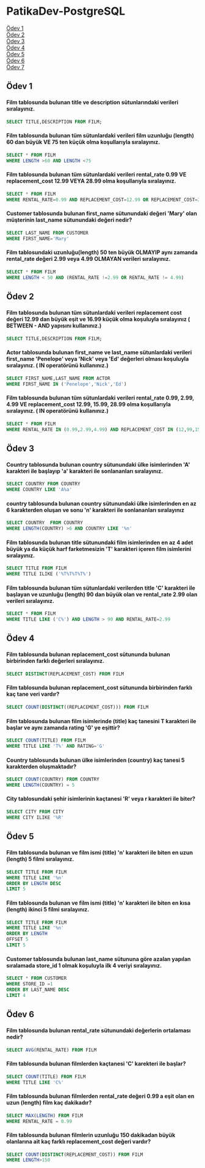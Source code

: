 # PatikaDev-PostgreSQL

<a href='#Ödev 1'>Ödev 1</a><br>
<a href='#Ödev 2'>Ödev 2</a><br>
<a href='#Ödev 3'>Ödev 3</a><br>
<a href='#Ödev 4'>Ödev 4</a><br>
<a href='#Ödev 5'>Ödev 5</a><br>
<a href='#Ödev 6'>Ödev 6</a><br>
<a href='#Ödev 7'>Ödev 7</a><br>

## <p id = 'Ödev 1' > Ödev 1 </p>
#### Film tablosunda bulunan title ve description sütunlarındaki verileri sıralayınız.
~~~sql
SELECT TITLE,DESCRIPTION FROM FILM;
~~~
#### Film tablosunda bulunan tüm sütunlardaki verileri film uzunluğu (length) 60 dan büyük VE 75 ten küçük olma koşullarıyla sıralayınız.
~~~sql
SELECT * FROM FILM
WHERE LENGTH >60 AND LENGTH <75
~~~
#### Film tablosunda bulunan tüm sütunlardaki verileri rental_rate 0.99 VE replacement_cost 12.99 VEYA 28.99 olma koşullarıyla sıralayınız.
~~~sql
SELECT * FROM FILM 
WHERE RENTAL_RATE=0.99 AND REPLACEMENT_COST=12.99 OR REPLACEMENT_COST=28.99
~~~
#### Customer tablosunda bulunan first_name sütunundaki değeri 'Mary' olan müşterinin last_name sütunundaki değeri nedir?
~~~sql
SELECT LAST_NAME FROM CUSTOMER 
WHERE FIRST_NAME='Mary'
~~~
#### Film tablosundaki uzunluğu(length) 50 ten büyük OLMAYIP aynı zamanda rental_rate değeri 2.99 veya 4.99 OLMAYAN verileri sıralayınız.
~~~sql
SELECT * FROM FILM
WHERE LENGTH < 50 AND (RENTAL_RATE !=2.99 OR RENTAL_RATE != 4.99)
~~~



## <p id = 'Ödev 2' > Ödev 2 </p>
#### Film tablosunda bulunan tüm sütunlardaki verileri replacement cost değeri 12.99 dan büyük eşit ve 16.99 küçük olma koşuluyla sıralayınız ( BETWEEN - AND yapısını kullanınız.)
~~~sql
SELECT TITLE,DESCRIPTION FROM FILM;
~~~
#### Actor tablosunda bulunan first_name ve last_name sütunlardaki verileri first_name 'Penelope' veya 'Nick' veya 'Ed' değerleri olması koşuluyla sıralayınız. ( IN operatörünü kullanınız.)
~~~sql
SELECT FIRST_NAME,LAST_NAME FROM ACTOR
WHERE FIRST_NAME IN ('Penelope','Nick','Ed')
~~~
#### Film tablosunda bulunan tüm sütunlardaki verileri rental_rate 0.99, 2.99, 4.99 VE replacement_cost 12.99, 15.99, 28.99 olma koşullarıyla sıralayınız. ( IN operatörünü kullanınız.)
~~~sql
SELECT * FROM FILM 
WHERE RENTAL_RATE IN (0.99,2.99,4.99) AND REPLACEMENT_COST IN (12,99,15.99,28.99)
~~~


## <p id = 'Ödev 3' > Ödev 3 </p>
#### Country tablosunda bulunan country sütunundaki ülke isimlerinden 'A' karakteri ile başlayıp 'a' karakteri ile sonlananları sıralayınız.
~~~sql
SELECT COUNTRY FROM COUNTRY
WHERE COUNTRY LIKE 'A%a'
~~~
#### country tablosunda bulunan country sütunundaki ülke isimlerinden en az 6 karakterden oluşan ve sonu 'n' karakteri ile sonlananları sıralayınız
~~~sql
SELECT COUNTRY  FROM COUNTRY
WHERE LENGTH(COUNTRY) >6 AND COUNTRY LIKE '%n'
~~~
#### Film tablosunda bulunan title sütunundaki film isimlerinden en az 4 adet büyük ya da küçük harf farketmesizin 'T' karakteri içeren film isimlerini sıralayınız.
~~~sql
SELECT TITLE FROM FILM
WHERE TITLE ILIKE ('%T%T%T%T%')
~~~
#### Film tablosunda bulunan tüm sütunlardaki verilerden title 'C' karakteri ile başlayan ve uzunluğu (length) 90 dan büyük olan ve rental_rate 2.99 olan verileri sıralayınız.

~~~sql
SELECT * FROM FILM
WHERE TITLE LIKE ('C%') AND LENGTH > 90 AND RENTAL_RATE=2.99
~~~

## <p id = 'Ödev 4' > Ödev 4 </p>
#### Film tablosunda bulunan replacement_cost sütununda bulunan birbirinden farklı değerleri sıralayınız.
~~~sql
SELECT DISTINCT(REPLACEMENT_COST) FROM FILM
~~~
#### Film tablosunda bulunan replacement_cost sütununda birbirinden farklı kaç tane veri vardır?
~~~sql
SELECT COUNT(DISTINCT((REPLACEMENT_COST))) FROM FILM
~~~
#### Film tablosunda bulunan film isimlerinde (title) kaç tanesini T karakteri ile başlar ve aynı zamanda rating 'G' ye eşittir?
~~~sql
SELECT COUNT(TITLE) FROM FILM
WHERE TITLE LIKE 'T%' AND RATING='G'
~~~
#### Country tablosunda bulunan ülke isimlerinden (country) kaç tanesi 5 karakterden oluşmaktadır?
~~~sql
SELECT COUNT(COUNTRY) FROM COUNTRY
WHERE LENGTH(COUNTRY) = 5
~~~
#### City tablosundaki şehir isimlerinin kaçtanesi 'R' veya r karakteri ile biter?
~~~sql
SELECT CITY FROM CITY
WHERE CITY ILIKE '%R'
~~~


## <p id = 'Ödev 5' > Ödev 5 </p>
#### Film tablosunda bulunan ve film ismi (title) 'n' karakteri ile biten en uzun (length) 5 filmi sıralayınız.
~~~sql
SELECT TITLE FROM FILM
WHERE TITLE LIKE '%n'
ORDER BY LENGTH DESC
LIMIT 5
~~~
#### Film tablosunda bulunan ve film ismi (title) 'n' karakteri ile biten en kısa (length) ikinci 5 filmi sıralayınız.
~~~sql
SELECT TITLE FROM FILM
WHERE TITLE LIKE '%n'
ORDER BY LENGTH 
OFFSET 5
LIMIT 5
~~~
#### Customer tablosunda bulunan last_name sütununa göre azalan yapılan sıralamada store_id 1 olmak koşuluyla ilk 4 veriyi sıralayınız.
~~~sql
SELECT * FROM CUSTOMER
WHERE STORE_ID =1
ORDER BY LAST_NAME DESC
LIMIT 4
~~~

## <p id = 'Ödev 6' > Ödev 6 </p>
#### Film tablosunda bulunan rental_rate sütunundaki değerlerin ortalaması nedir?
~~~sql
SELECT AVG(RENTAL_RATE) FROM FILM
~~~
#### Film tablosunda bulunan filmlerden kaçtanesi 'C' karekteri ile başlar?
~~~sql
SELECT COUNT(TITLE) FROM FILM
WHERE TITLE LIKE 'C%'
~~~
#### Film tablosunda bulunan filmlerden rental_rate değeri 0.99 a eşit olan en uzun (length) film kaç dakikadır?
~~~sql
SELECT MAX(LENGTH) FROM FILM
WHERE RENTAL_RATE = 0.99
~~~
#### Film tablosunda bulunan filmlerin uzunluğu 150 dakikadan büyük olanlarına ait kaç farklı replacement_cost değeri vardır?
~~~sql
SELECT COUNT(DISTINCT(REPLACEMENT_COST)) FROM FILM
WHERE LENGTH>150
~~~
